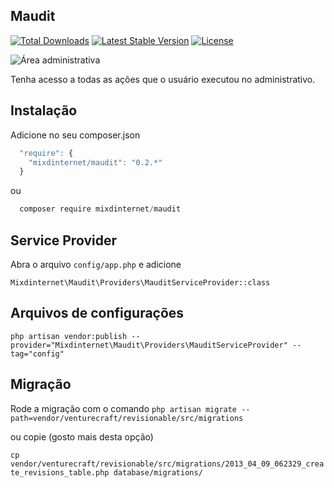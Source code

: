 ## Maudit

[![Total Downloads](https://poser.pugx.org/mixdinternet/maudit/d/total.svg)](https://packagist.org/packages/mixdinternet/maudit)
[![Latest Stable Version](https://poser.pugx.org/mixdinternet/maudit/v/stable.svg)](https://packagist.org/packages/mixdinternet/maudit)
[![License](https://poser.pugx.org/mixdinternet/maudit/license.svg)](https://packagist.org/packages/mixdinternet/maudit)

![Área administrativa](http://mixd.com.br/github/180fcdf77d8902957ac5e7e6091445ec.png "Área administrativa")

Tenha acesso a todas as ações que o usuário executou no administrativo.

## Instalação

Adicione no seu composer.json

```js
  "require": {
    "mixdinternet/maudit": "0.2.*"
  }
```

ou

```js
  composer require mixdinternet/maudit
```

## Service Provider

Abra o arquivo `config/app.php` e adicione

`Mixdinternet\Maudit\Providers\MauditServiceProvider::class`

## Arquivos de configurações

`php artisan vendor:publish --provider="Mixdinternet\Maudit\Providers\MauditServiceProvider" --tag="config"`

## Migração

Rode a migração com o comando
`php artisan migrate --path=vendor/venturecraft/revisionable/src/migrations`

ou copie (gosto mais desta opção)

`cp vendor/venturecraft/revisionable/src/migrations/2013_04_09_062329_create_revisions_table.php database/migrations/`